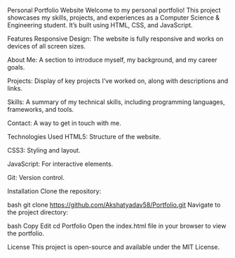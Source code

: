 Personal Portfolio Website
Welcome to my personal portfolio! This project showcases my skills, projects, and experiences as a Computer Science & Engineering student. It’s built using HTML, CSS, and JavaScript.

Features
Responsive Design: The website is fully responsive and works on devices of all screen sizes.

About Me: A section to introduce myself, my background, and my career goals.

Projects: Display of key projects I’ve worked on, along with descriptions and links.

Skills: A summary of my technical skills, including programming languages, frameworks, and tools.

Contact: A way to get in touch with me.

Technologies Used
HTML5: Structure of the website.

CSS3: Styling and layout.

JavaScript: For interactive elements.

Git: Version control.

Installation
Clone the repository:

bash
git clone https://github.com/Akshatyadav58/Portfolio.git
Navigate to the project directory:

bash
Copy
Edit
cd Portfolio
Open the index.html file in your browser to view the portfolio.

License
This project is open-source and available under the MIT License.
